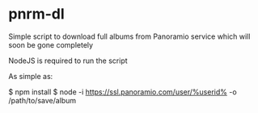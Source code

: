# pnrm-dl
Simple script to download full albums from Panoramio service which will soon be gone completely

NodeJS is required to run the script

As simple as:

$ npm install
$ node -i https://ssl.panoramio.com/user/%userid% -o /path/to/save/album

